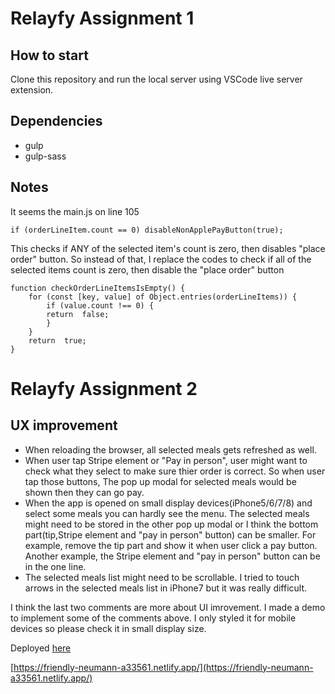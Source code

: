 # Relayfy Assignment 1

## How to start

Clone this repository and run the local server using VSCode live server extension.

## Dependencies

- gulp
- gulp-sass

## Notes

It seems the main.js on line 105

    if (orderLineItem.count == 0) disableNonApplePayButton(true);

This checks if ANY of the selected item's count is zero, then disables "place order" button.
So instead of that, I replace the codes to check if all of the selected items count is zero, then disable the "place order" button

```
function checkOrderLineItemsIsEmpty() {
	for (const [key, value] of Object.entries(orderLineItems)) {
		if (value.count !== 0) {
		return  false;
		}
	}
	return  true;
}
```

# Relayfy Assignment 2

## UX improvement

- When reloading the browser, all selected meals gets refreshed as well.
- When user tap Stripe element or "Pay in person", user might want to check what they select to make sure thier order is correct. So when user tap those buttons, The pop up modal for selected meals would be shown then they can go pay.
- When the app is opened on small display devices(iPhone5/6/7/8) and select some meals you can hardly see the menu. The selected meals might need to be stored in the other pop up modal or I think the bottom part(tip,Stripe element and "pay in person" button) can be smaller. For example, remove the tip part and show it when user click a pay button. Another example, the Stripe element and "pay in person" button can be in the one line.
- The selected meals list might need to be scrollable. I tried to touch arrows in the selected meals list in iPhone7 but it was really difficult.

I think the last two comments are more about UI imrovement.
I made a demo to implement some of the comments above.
I only styled it for mobile devices so please check it in small display size.

Deployed [here](https://friendly-neumann-a33561.netlify.app/)

[https://friendly-neumann-a33561.netlify.app/](https://friendly-neumann-a33561.netlify.app/)
